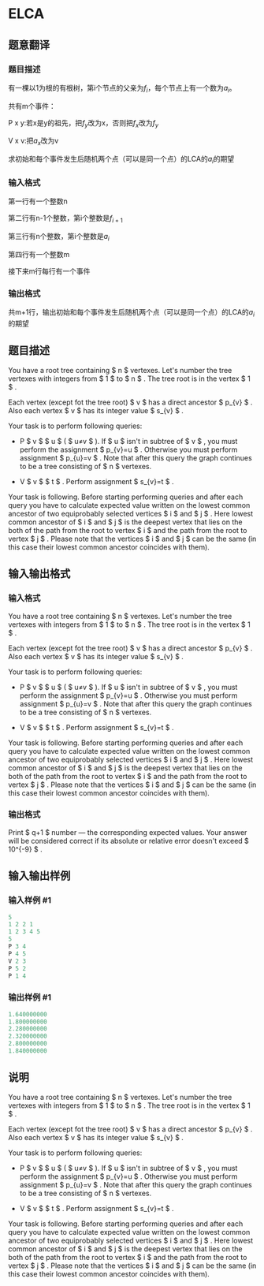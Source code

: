 # ELCA

## 题意翻译

### 题目描述

有一棵以1为根的有根树，第i个节点的父亲为$f_i$，每个节点上有一个数为$a_i$。

共有m个事件：

P x y:若x是y的祖先，把$f_y$改为x，否则把$f_x$改为$f_y$

V x v:把$a_x$改为v

求初始和每个事件发生后随机两个点（可以是同一个点）的LCA的$a_i$的期望

### 输入格式

第一行有一个整数n

第二行有n-1个整数，第i个整数是$f_{i+1}$

第三行有n个整数，第i个整数是$a_i$

第四行有一个整数m

接下来m行每行有一个事件

### 输出格式

共m+1行，输出初始和每个事件发生后随机两个点（可以是同一个点）的LCA的$a_i$的期望

## 题目描述

You have a root tree containing $ n $ vertexes. Let's number the tree vertexes with integers from $ 1 $ to $ n $ . The tree root is in the vertex $ 1 $ .

Each vertex (except fot the tree root) $ v $ has a direct ancestor $ p_{v} $ . Also each vertex $ v $ has its integer value $ s_{v} $ .

Your task is to perform following queries:

- P $ v $ $ u $ ( $ u≠v $ ). If $ u $ isn't in subtree of $ v $ , you must perform the assignment $ p_{v}=u $ . Otherwise you must perform assignment $ p_{u}=v $ . Note that after this query the graph continues to be a tree consisting of $ n $ vertexes.

- V $ v $ $ t $ . Perform assignment $ s_{v}=t $ .

Your task is following. Before starting performing queries and after each query you have to calculate expected value written on the lowest common ancestor of two equiprobably selected vertices $ i $ and $ j $ . Here lowest common ancestor of $ i $ and $ j $ is the deepest vertex that lies on the both of the path from the root to vertex $ i $ and the path from the root to vertex $ j $ . Please note that the vertices $ i $ and $ j $ can be the same (in this case their lowest common ancestor coincides with them).

## 输入输出格式

### 输入格式

You have a root tree containing $ n $ vertexes. Let's number the tree vertexes with integers from $ 1 $ to $ n $ . The tree root is in the vertex $ 1 $ .

Each vertex (except fot the tree root) $ v $ has a direct ancestor $ p_{v} $ . Also each vertex $ v $ has its integer value $ s_{v} $ .

Your task is to perform following queries:

- P $ v $ $ u $ ( $ u≠v $ ). If $ u $ isn't in subtree of $ v $ , you must perform the assignment $ p_{v}=u $ . Otherwise you must perform assignment $ p_{u}=v $ . Note that after this query the graph continues to be a tree consisting of $ n $ vertexes.

- V $ v $ $ t $ . Perform assignment $ s_{v}=t $ .

Your task is following. Before starting performing queries and after each query you have to calculate expected value written on the lowest common ancestor of two equiprobably selected vertices $ i $ and $ j $ . Here lowest common ancestor of $ i $ and $ j $ is the deepest vertex that lies on the both of the path from the root to vertex $ i $ and the path from the root to vertex $ j $ . Please note that the vertices $ i $ and $ j $ can be the same (in this case their lowest common ancestor coincides with them).

### 输出格式

Print $ q+1 $ number — the corresponding expected values. Your answer will be considered correct if its absolute or relative error doesn't exceed $ 10^{-9} $ .

## 输入输出样例

### 输入样例 #1

```cpp
5
1 2 2 1
1 2 3 4 5
5
P 3 4
P 4 5
V 2 3
P 5 2
P 1 4

```
### 输出样例 #1

```cpp
1.640000000
1.800000000
2.280000000
2.320000000
2.800000000
1.840000000

```
## 说明

You have a root tree containing $ n $ vertexes. Let's number the tree vertexes with integers from $ 1 $ to $ n $ . The tree root is in the vertex $ 1 $ .

Each vertex (except fot the tree root) $ v $ has a direct ancestor $ p_{v} $ . Also each vertex $ v $ has its integer value $ s_{v} $ .

Your task is to perform following queries:

- P $ v $ $ u $ ( $ u≠v $ ). If $ u $ isn't in subtree of $ v $ , you must perform the assignment $ p_{v}=u $ . Otherwise you must perform assignment $ p_{u}=v $ . Note that after this query the graph continues to be a tree consisting of $ n $ vertexes.

- V $ v $ $ t $ . Perform assignment $ s_{v}=t $ .

Your task is following. Before starting performing queries and after each query you have to calculate expected value written on the lowest common ancestor of two equiprobably selected vertices $ i $ and $ j $ . Here lowest common ancestor of $ i $ and $ j $ is the deepest vertex that lies on the both of the path from the root to vertex $ i $ and the path from the root to vertex $ j $ . Please note that the vertices $ i $ and $ j $ can be the same (in this case their lowest common ancestor coincides with them).

